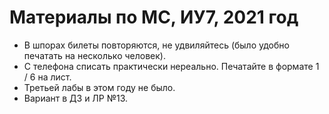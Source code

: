 # Материалы по МС, ИУ7, 2021 год

* В шпорах билеты повторяются, не удвиляйтесь (было удобно печатать на несколько человек).
* С телефона списать практически нереально. Печатайте в формате 1 / 6 на лист.
* Третьей лабы в этом году не было.
* Вариант в ДЗ и ЛР №13.

